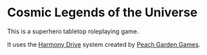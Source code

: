 # Cosmic Legends of the Universe

This is a superhero tabletop roleplaying game.

It uses the [Harmony Drive](https://peachgardengames.itch.io/harmony-drive)
system created by [Peach Garden Games](https://peachgardengames.itch.io/).

